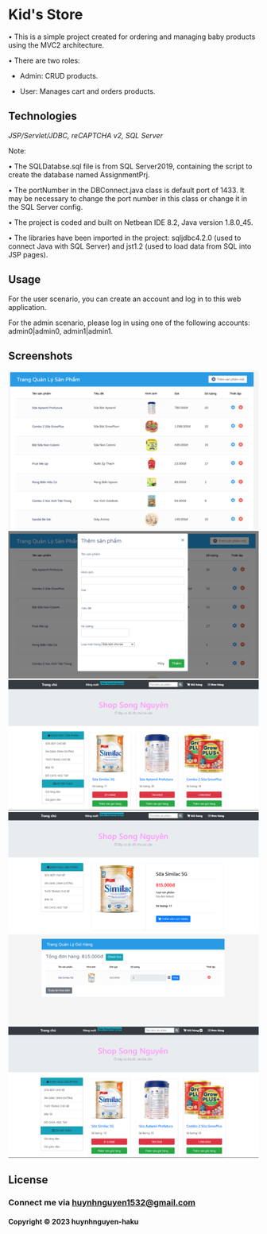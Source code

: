 # Kid's Store

• This is a simple project created for ordering and managing baby products using the MVC2 architecture.
  
• There are two roles:
  
  - Admin: CRUD products.
    
  - User: Manages cart and orders products.

## Technologies

*JSP/Servlet/JDBC, reCAPTCHA v2, SQL Server*

Note:

  • The SQLDatabse.sql file is from SQL Server2019, containing the script to create the database named AssignmentPrj.

  • The portNumber in the DBConnect.java class is default port of 1433. It may be necessary to change the port number in this class or change it in the SQL Server config.

  • The project is coded and built on Netbean IDE 8.2, Java version 1.8.0_45.

  • The libraries have been imported in the project: sqljdbc4.2.0 (used to connect Java with SQL Server) and jst1.2 (used to load data from SQL into JSP pages).
  
## Usage

For the user scenario, you can create an account and log in to this web application.

For the admin scenario, please log in using one of the following accounts: admin0|admin0, admin1|admin1.

## Screenshots

![screenshot](https://github.com/huynhnguyen-haku/KidStore/blob/main/screenshots/adsc1.png)
![screenshot](https://github.com/huynhnguyen-haku/KidStore/blob/main/screenshots/adsc2.png)
![screenshot](https://github.com/huynhnguyen-haku/KidStore/blob/main/screenshots/ussc1.png)
![screenshot](https://github.com/huynhnguyen-haku/KidStore/blob/main/screenshots/ussc2.png)
![screenshot](https://github.com/huynhnguyen-haku/KidStore/blob/main/screenshots/ussc3.png)
![screenshot](https://github.com/huynhnguyen-haku/KidStore/blob/main/screenshots/ussc4.png)

## License

### Connect me via huynhnguyen1532@gmail.com

#### Copyright &#169; 2023 huynhnguyen-haku


